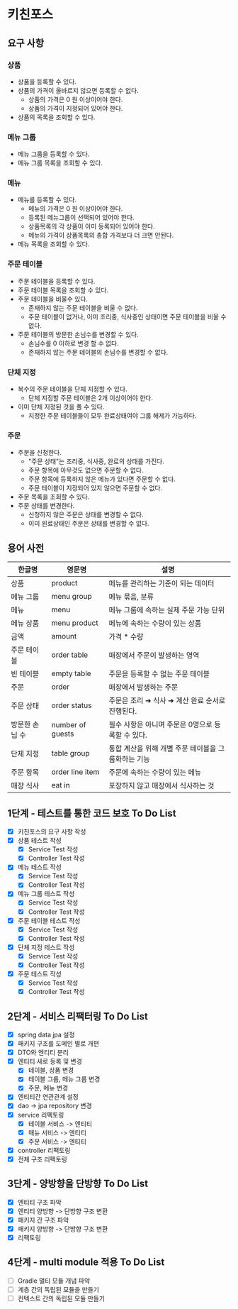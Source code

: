 # 키친포스

## 요구 사항

### 상품

* 상품을 등록할 수 있다.
* 상품의 가격이 올바르지 않으면 등록할 수 없다.
  * 상품의 가격은 0 원 이상이어야 한다.
  * 상품의 가격이 지정되어 있어야 한다.
* 상품의 목록을 조회할 수 있다.

### 메뉴 그룹

* 메뉴 그룹을 등록할 수 있다.
* 메뉴 그룹 목록을 조회할 수 있다.

### 메뉴

* 메뉴를 등록할 수 있다.
  * 메뉴의 가격은 0 원 이상이어야 한다.
  * 등록된 메뉴그룹이 선택되어 있어야 한다.
  * 상품목록의 각 상품이 이미 등록되어 있어야 한다.
  * 메뉴의 가격이 상품목록의 총합 가격보다 더 크면 안된다.
* 메뉴 목록을 조회할 수 있다.

### 주문 테이블

* 주문 테이블을 등록할 수 있다.
* 주문 테이블 목록을 조회할 수 있다.
* 주문 테이블을 비울수 있다.
  * 존재하지 않는 주문 테이블을 비울 수 없다.
  * 주문 테이블이 없거나, 이미 조리중, 식사중인 상태이면 주문 테이블을 비울 수 없다.
* 주문 테이블의 방문한 손님수를 변경할 수 있다.
  * 손님수를 0 이하로 변경 할 수 없다.
  * 존재하지 않는 주문 테이블의 손님수를 변경할 수 없다.

### 단체 지정

* 복수의 주문 테이블을 단체 지정할 수 있다.
  * 단체 지정할 주문 테이블은 2개 이상이어야 한다.
* 이미 단체 지정된 것을 풀 수 있다.
  * 지정한 주문 테이블들이 모두 완료상태여야 그룹 해제가 가능하다.

### 주문

* 주문을 신청한다.
  * "주문 상태"는 조리중, 식사중, 완료의 상태를 가진다.
  * 주문 항목에 아무것도 없으면 주문할 수 없다.
  * 주문 항목에 등록하지 않은 메뉴가 있다면 주문할 수 없다.
  * 주문 테이블이 지정되어 있지 않으면 주문할 수 없다.
* 주문 목록을 조회할 수 있다.
* 주문 상태를 변경한다.
  * 신청하지 않은 주문은 상태를 변경할 수 없다.
  * 이미 왼료상태인 주문은 상태를 변경할 수 없다.

## 용어 사전

| 한글명 | 영문명 | 설명 |
| --- | --- | --- |
| 상품 | product | 메뉴를 관리하는 기준이 되는 데이터 |
| 메뉴 그룹 | menu group | 메뉴 묶음, 분류 |
| 메뉴 | menu | 메뉴 그룹에 속하는 실제 주문 가능 단위 |
| 메뉴 상품 | menu product | 메뉴에 속하는 수량이 있는 상품 |
| 금액 | amount | 가격 * 수량 |
| 주문 테이블 | order table | 매장에서 주문이 발생하는 영역 |
| 빈 테이블 | empty table | 주문을 등록할 수 없는 주문 테이블 |
| 주문 | order | 매장에서 발생하는 주문 |
| 주문 상태 | order status | 주문은 조리 ➜ 식사 ➜ 계산 완료 순서로 진행된다. |
| 방문한 손님 수 | number of guests | 필수 사항은 아니며 주문은 0명으로 등록할 수 있다. |
| 단체 지정 | table group | 통합 계산을 위해 개별 주문 테이블을 그룹화하는 기능 |
| 주문 항목 | order line item | 주문에 속하는 수량이 있는 메뉴 |
| 매장 식사 | eat in | 포장하지 않고 매장에서 식사하는 것 |

## 1단계 - 테스트를 통한 코드 보호 To Do List

- [x] 키친포스의 요구 사항 작성
- [x] 상품 테스트 작성
  - [x] Service Test 작성
  - [x] Controller Test 작성
- [x] 메뉴 테스트 작성
  - [x] Service Test 작성
  - [x] Controller Test 작성
- [x] 메뉴 그룹 테스트 작성
  - [x] Service Test 작성
  - [x] Controller Test 작성
- [x] 주문 테이블 테스트 작성
  - [x] Service Test 작성
  - [x] Controller Test 작성
- [x] 단체 지정 테스트 작성
  - [x] Service Test 작성
  - [x] Controller Test 작성
- [x] 주문 테스트 작성
  - [x] Service Test 작성
  - [x] Controller Test 작성

## 2단계 - 서비스 리팩터링 To Do List

- [x] spring data jpa 설정
- [x] 패키지 구조를 도메인 별로 개편
- [x] DTO와 엔티티 분리
- [x] 엔티티 새로 등록 및 변경
  - [x] 테이블, 상품 변경
  - [x] 테이블 그룹, 메뉴 그룹 변경
  - [x] 주문, 메뉴 변경
- [x] 엔티티간 연관관계 설정
- [x] dao -> jpa repository 변경 
- [x] service 리펙토링
  - [x] 테이블 서비스 -> 엔티티
  - [x] 매뉴 서비스 -> 엔티티
  - [x] 주문 서비스 -> 엔티티
- [x] controller 리팩토링
- [x] 전체 구조 리펙토링

## 3단계 - 양방향을 단방향 To Do List

- [x] 엔티티 구조 파악
- [x] 엔티티 양방향 -> 단방향 구조 변환
- [x] 패키지 간 구조 파악
- [x] 패키지 양방향 -> 단방향 구조 변환
- [x] 리팩토링 

## 4단계 - multi module 적용 To Do List

- [ ] Gradle 멀티 모듈 개념 파악
- [ ] 계층 간의 독립된 모듈을 만들기
- [ ] 컨텍스트 간의 독립된 모듈 만들기
